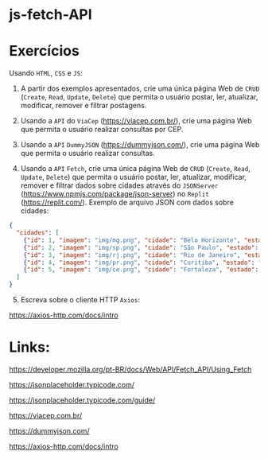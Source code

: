 # js-fetch-API

# Exercícios

Usando `HTML`, `CSS` e `JS`:

1) A partir dos exemplos apresentados, crie uma única página Web de `CRUD` (`Create`, `Read`, `Update`, `Delete`) que permita o usuário postar, ler, atualizar, modificar, remover e filtrar postagens.

2) Usando a `API` do `ViaCep` (https://viacep.com.br/), crie uma página Web que permita o usuário realizar consultas por CEP.

3) Usando a `API` `DummyJSON` (https://dummyjson.com/), crie uma página Web que permita o usuário realizar consultas.

4) Usando a `API` `Fetch`, crie uma única página Web de `CRUD` (`Create`, `Read`, `Update`, `Delete`) que permita o usuário postar, ler, atualizar, modificar, remover e filtrar dados sobre cidades através do `JSONServer` (https://www.npmjs.com/package/json-server) no `Replit` (https://replit.com/).
Exemplo de arquivo JSON com dados sobre cidades:

```json
{
  "cidades": [
    {"id": 1, "imagem": "img/mg.png", "cidade": "Belo Horizonte", "estado": "MG", "população": 3800000},
    {"id": 2, "imagem": "img/sp.png", "cidade": "São Paulo", "estado": "SP", "população": 11800000},
    {"id": 3, "imagem": "img/rj.png", "cidade": "Rio de Janeiro", "estado": "RJ", "população": 5300000},
    {"id": 4, "imagem": "img/pr.png", "cidade": "Curitiba", "estado": "PR", "população": 1200000},
    {"id": 5, "imagem": "img/ce.png", "cidade": "Fortaleza", "estado": "CE", "população": 2100000}
  ]
}
```

5) Escreva sobre o cliente HTTP `Axios`:

https://axios-http.com/docs/intro


# Links:

https://developer.mozilla.org/pt-BR/docs/Web/API/Fetch_API/Using_Fetch

https://jsonplaceholder.typicode.com/

https://jsonplaceholder.typicode.com/guide/

https://viacep.com.br/

https://dummyjson.com/

https://axios-http.com/docs/intro
